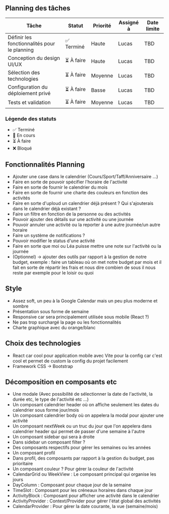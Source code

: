 ## Planning des tâches

| Tâche | Statut | Priorité | Assigné à | Date limite |
|-------|--------|----------|-----------|-------------|
| Définir les fonctionnalités pour le planning | ✅ Terminé | Haute | Lucas | TBD |
| Conception du design UI/UX | ⏳ À faire | Haute | Lucas | TBD |
| Sélection des technologies | ⏳ À faire | Moyenne | Lucas | TBD |
| Configuration du déploiement privé | ⏳ À faire | Basse | Lucas | TBD |
| Tests et validation | ⏳ À faire | Moyenne | Lucas | TBD |

### Légende des statuts
- ✅ Terminé
- 🔄 En cours
- ⏳ À faire
- ❌ Bloqué

## Fonctionnalités Planning 

- Ajouter une case dans le calendrier (Cours/Sport/Taff/Anniversaire ...)
- Faire en sorte de pouvoir spécifier l'horaire de l'activité
- Faire en sorte de fournir le calendrier du mois
- Faire en sorte de fournir une charte des couleurs en fonction des activités
- Faire en sorte d'uploud un calendrier déjà présent ? Qui s'ajouterais dans le calendrier déjà existant ?
- Faire un filtre en fonction de la personne ou des activités 
- Pouvoir ajouter des détails sur une activité ou une journée 
- Pouvoir annuler une activité ou la reporter à une autre journée/un autre horaire
- Faire un système de notifications ? 
- Pouvoir modifier le status d'une activité
- Faire en sorte que moi ou Léa puisse mettre une note sur l'activité ou la journée 
- (Optionnel) -> ajouter des outils par rapport à la gestion de notre budget, exemple : faire un tableau où on met notre budget par mois et il fait en sorte de répartir les frais et nous dire combien de sous il nous reste par exemple pour le loisir ou quoi


## Style

- Assez soft, un peu à la Google Calendar mais un peu plus moderne et sombre
- Présentation sous forme de semaine
- Responsive car sera principalement utilisée sous mobile (React ?)
- Ne pas trop surchargé la page ou les fonctionnalités
- Charte graphique avec du orange/blanc


## Choix des technologies

- React car cool pour application mobile avec Vite pour la config car c'est cool et permet de custom la config du projet facilement
- Framework CSS -> Bootstrap


## Décomposition en composants etc 

- Une modale (Avec possibilité de sélectionner la date de l'activité, la durée etc, le type de l'activité etc ...)
- Un composant calendrier header où on affiche seulement les dates du calendrier sous forme jour/mois
- Un composant calendrier body où on appelera la modal pour ajouter une activité
- Un composant nextWeek ou un truc du jour que l'on appelera dans calendrier header qui permet de passer d'une semaine à l'autre
- Un composant sidebar qui sera à droite
- Dans sidebar un composant filter ?
- Des composants respectifs pour gérer les semaines ou les années
- Un composant profil
- Dans profil, des composants par rapport à la gestion du budget, pas prioritaire
- Un composant couleur ? Pour gérer la couleur de l'activité
- CalendarGrid ou WeekView : Le composant principal qui organise les jours
- DayColumn : Composant pour chaque jour de la semaine
- TimeSlot : Composant pour les créneaux horaires dans chaque jour
- ActivityBlock : Composant pour afficher une activité dans le calendrier
- ActivityProvider : Context/Provider pour gérer l'état global des activités
- CalendarProvider : Pour gérer la date courante, la vue (semaine/mois)
